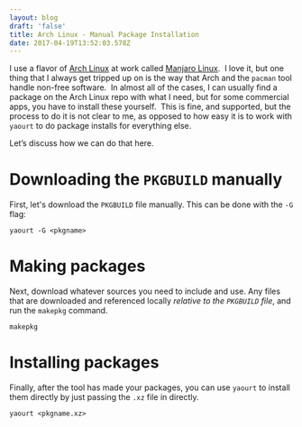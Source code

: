 ```yaml
---
layout: blog
draft: 'false'
title: Arch Linux - Manual Package Installation
date: 2017-04-19T13:52:03.578Z
---
```

I use a flavor of [Arch Linux][1] at work called [Manjaro Linux][2].  I love it, but one thing that I always get tripped up on is the way that Arch and the `pacman` tool handle non-free software.  In almost all of the cases, I can usually find a package on the Arch Linux repo with what I need, but for some commercial apps, you have to install these yourself.  This is fine, and supported, but the process to do it is not clear to me, as opposed to how easy it is to work with `yaourt` to do package installs for everything else.

Let’s discuss how we can do that here.


# Downloading the `PKGBUILD` manually

First, let's download the `PKGBUILD` file manually.  This can be done with the `-G` flag:

`yaourt -G <pkgname>`


# Making packages

Next, download whatever sources you need to include and use.  Any files that are downloaded and referenced locally *relative to the `PKGBUILD` file*, and run the `makepkg` command.

`makepkg`

# Installing packages

Finally, after the tool has made your packages, you can use `yaourt` to install them directly by just passing the `.xz` file in directly.

`yaourt <pkgname.xz>`



[1]: https://archlinux.org
[2]: https://manjaro.org/
